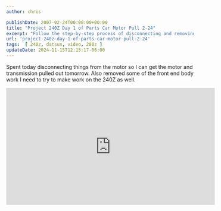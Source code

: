```yaml
---
author: chris

publishDate: 2007-02-24T00:00:00+00:00
title: "Project 240Z Day 1 of Parts Car Motor Pull 2-24"
excerpt: "Follow the step-by-step process of disconnecting and removing a motor and transmission, with plans to refit onto a 240Z model."
url: 'project-240z-day-1-of-parts-car-motor-pull-2-24'
tags:  [ 240z, datsun, video, 280z ] 
updateDate: 2024-11-15T12:15:17-06:00
---
```


Spent today disconnecting things from the motor so I can get the motor and transmission pulled out tomorrow. Also removed some of the front end body work I need to try to make work on the 240Z as well.

<iframe width="560" height="315" src="https://www.youtube.com/embed/wg3TtYe1TEg?si=0iGqi7thqIaetijb" title="YouTube video player" frameborder="0" allow="accelerometer; autoplay; clipboard-write; encrypted-media; gyroscope; picture-in-picture; web-share" referrerpolicy="strict-origin-when-cross-origin" allowfullscreen></iframe>

